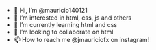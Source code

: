 - 👋 Hi, I’m @mauricio140121
- 👀 I’m interested in html, css, js and others
- 🌱 I’m currently learning html and css
- 💞️ I’m looking to collaborate on html
- 📫 How to reach me @jmauriciofx on instagram!

<!---
mauricio140121/mauricio140121 is a ✨ special ✨ repository because its `README.md` (this file) appears on your GitHub profile.
You can click the Preview link to take a look at your changes.
--->
